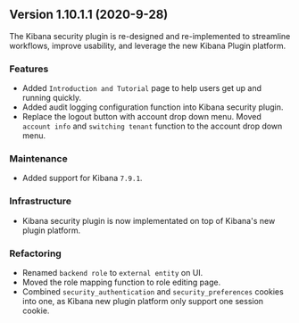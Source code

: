 ## Version 1.10.1.1 (2020-9-28)

The Kibana security plugin is re-designed and re-implemented to streamline workflows, improve usability, and leverage the new Kibana Plugin platform.

### Features
* Added `Introduction and Tutorial` page to help users get up and running quickly.
* Added audit logging configuration function into Kibana security plugin.
* Replace the logout button with account drop down menu. Moved `account info` and `switching tenant` function to the account drop down menu.

### Maintenance
* Added support for Kibana `7.9.1`.

### Infrastructure
* Kibana security plugin is now implementated on top of Kibana's new plugin platform.

### Refactoring
* Renamed `backend role` to `external entity` on UI.
* Moved the role mapping function to role editing page.
* Combined `security_authentication` and `security_preferences` cookies into one, as Kibana new plugin platform only support one session cookie.